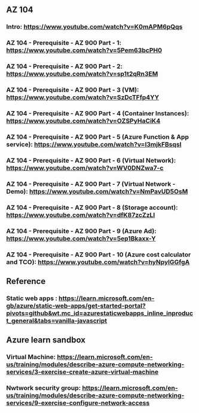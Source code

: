 ## AZ 104

### Intro: https://www.youtube.com/watch?v=K0mAPM6pQqs
### AZ 104 - Prerequisite - AZ 900 Part - 1: https://www.youtube.com/watch?v=5Pem63bcPH0
### AZ 104 - Prerequisite - AZ 900 Part - 2: https://www.youtube.com/watch?v=sp1t2qRn3EM
### AZ 104 - Prerequisite - AZ 900 Part - 3 (VM): https://www.youtube.com/watch?v=SzDcTFfp4YY
### AZ 104 - Prerequisite - AZ 900 Part - 4 (Container Instances): https://www.youtube.com/watch?v=OZSPyHaCiK4
### AZ 104 - Prerequisite - AZ 900 Part - 5 (Azure Function & App service): https://www.youtube.com/watch?v=I3mjkFBsqsI
### AZ 104 - Prerequisite - AZ 900 Part - 6 (Virtual Network): https://www.youtube.com/watch?v=WV0DNZwa7-c
### AZ 104 - Prerequisite - AZ 900 Part - 7 (Virtual Network - Demo): https://www.youtube.com/watch?v=NmPavUD5OsM
### AZ 104 - Prerequisite - AZ 900 Part - 8 (Storage account): https://www.youtube.com/watch?v=dfK87zcZzLI
### AZ 104 - Prerequisite - AZ 900 Part - 9 (Azure Ad): https://www.youtube.com/watch?v=5ep1Bkaxx-Y
### AZ 104 - Prerequisite - AZ 900 Part - 10 (Azure cost calculator and TCO): https://www.youtube.com/watch?v=hyNpylGGfgA

## Reference
### Static web apps : https://learn.microsoft.com/en-gb/azure/static-web-apps/get-started-portal?pivots=github&wt.mc_id=azurestaticwebapps_inline_inproduct_general&tabs=vanilla-javascript


## Azure learn sandbox
### Virtual Machine: https://learn.microsoft.com/en-us/training/modules/describe-azure-compute-networking-services/3-exercise-create-azure-virtual-machine
### Nwtwork security group: https://learn.microsoft.com/en-us/training/modules/describe-azure-compute-networking-services/9-exercise-configure-network-access
